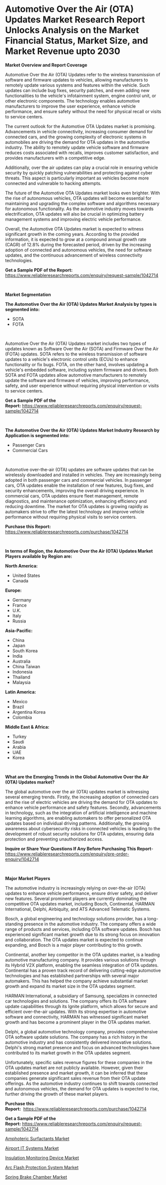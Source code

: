 <p><h1>Automotive Over the Air (OTA) Updates Market Research Report Unlocks Analysis on the Market Financial Status, Market Size, and Market Revenue upto 2030</h1></p><p><strong>Market Overview and Report Coverage</strong></p>
<p><p>Automotive Over the Air (OTA) Updates refer to the wireless transmission of software and firmware updates to vehicles, allowing manufacturers to remotely update various systems and features within the vehicle. Such updates can include bug fixes, security patches, and even adding new functionalities to the vehicle's infotainment system, engine control unit, or other electronic components. The technology enables automotive manufacturers to improve the user experience, enhance vehicle performance, and ensure safety without the need for physical recall or visits to service centers.</p><p>The current outlook for the Automotive OTA Updates market is promising. Advancements in vehicle connectivity, increasing consumer demand for connected cars, and the growing complexity of electronic systems in automobiles are driving the demand for OTA updates in the automotive industry. The ability to remotely update vehicle software and firmware reduces costs associated with recalls, improves customer satisfaction, and provides manufacturers with a competitive edge.</p><p>Additionally, over the air updates can play a crucial role in ensuring vehicle security by quickly patching vulnerabilities and protecting against cyber threats. This aspect is particularly important as vehicles become more connected and vulnerable to hacking attempts.</p><p>The future of the Automotive OTA Updates market looks even brighter. With the rise of autonomous vehicles, OTA updates will become essential for maintaining and upgrading the complex software and algorithms necessary for autonomous functionality. As the automotive industry moves towards electrification, OTA updates will also be crucial in optimizing battery management systems and improving electric vehicle performance.</p><p>Overall, the Automotive OTA Updates market is expected to witness significant growth in the coming years. According to the provided information, it is expected to grow at a compound annual growth rate (CAGR) of 12.8% during the forecasted period, driven by the increasing adoption of connected and autonomous vehicles, the need for software updates, and the continuous advancement of wireless connectivity technologies.</p></p>
<p><strong>Get a Sample PDF of the Report:</strong> <a href="https://www.reliableresearchreports.com/enquiry/request-sample/1042714">https://www.reliableresearchreports.com/enquiry/request-sample/1042714</a></p>
<p>&nbsp;</p>
<p><strong>Market Segmentation</strong></p>
<p><strong>The Automotive Over the Air (OTA) Updates Market Analysis by types is segmented into:</strong></p>
<p><ul><li>SOTA</li><li>FOTA</li></ul></p>
<p>&nbsp;</p>
<p><p>Automotive Over the Air (OTA) Updates market includes two types of updates known as Software Over the Air (SOTA) and Firmware Over the Air (FOTA) updates. SOTA refers to the wireless transmission of software updates to a vehicle's electronic control units (ECUs) to enhance functionality or fix bugs. FOTA, on the other hand, involves updating a vehicle's embedded software, including system firmware and drivers. Both SOTA and FOTA updates allow automotive manufacturers to remotely update the software and firmware of vehicles, improving performance, safety, and user experience without requiring physical intervention or visits to service centers.</p></p>
<p><strong>Get a Sample PDF of the Report:</strong>&nbsp;<a href="https://www.reliableresearchreports.com/enquiry/request-sample/1042714">https://www.reliableresearchreports.com/enquiry/request-sample/1042714</a></p>
<p>&nbsp;</p>
<p><strong>The Automotive Over the Air (OTA) Updates Market Industry Research by Application is segmented into:</strong></p>
<p><ul><li>Passenger Cars</li><li>Commercial Cars</li></ul></p>
<p>&nbsp;</p>
<p><p>Automotive over-the-air (OTA) updates are software updates that can be wirelessly downloaded and installed in vehicles. They are increasingly being adopted in both passenger cars and commercial vehicles. In passenger cars, OTA updates enable the installation of new features, bug fixes, and security enhancements, improving the overall driving experience. In commercial cars, OTA updates ensure fleet management, remote diagnostics, and maintenance optimization, enhancing efficiency and reducing downtime. The market for OTA updates is growing rapidly as automakers strive to offer the latest technology and improve vehicle performance without requiring physical visits to service centers.</p></p>
<p><strong>Purchase this Report:</strong>&nbsp; <a href="https://www.reliableresearchreports.com/purchase/1042714">https://www.reliableresearchreports.com/purchase/1042714</a></p>
<p>&nbsp;</p>
<p><strong>In terms of Region, the Automotive Over the Air (OTA) Updates Market Players available by Region are:</strong></p>
<p>
    <p> <strong> North America: </strong>
        <ul>
            <li>United States</li>
            <li>Canada</li>
        </ul>
        </p> 
    <p> <strong> Europe: </strong>
        <ul>
            <li>Germany</li>
            <li>France</li>
            <li>U.K.</li>
            <li>Italy</li>
            <li>Russia</li>
        </ul>
        </p> 
    <p> <strong> Asia-Pacific: </strong>
        <ul>
            <li>China</li>
            <li>Japan</li>
            <li>South Korea</li>
            <li>India</li>
            <li>Australia</li>
            <li>China Taiwan</li>
            <li>Indonesia</li>
            <li>Thailand</li>
            <li>Malaysia</li>
        </ul>
        </p> 
    <p> <strong> Latin America: </strong>
        <ul>
            <li>Mexico</li>
            <li>Brazil</li>
            <li>Argentina Korea</li>
            <li>Colombia</li>
        </ul>
        </p> 
    <p> <strong> Middle East & Africa: </strong>
        <ul>
            <li>Turkey</li>
            <li>Saudi</li>
            <li>Arabia</li>
            <li>UAE</li>
            <li>Korea</li>
        </ul>
    </p>
    </p>
<p>&nbsp;</p>
<p><strong>What are the Emerging Trends in the Global Automotive Over the Air (OTA) Updates market?</strong></p>
<p><p>The global automotive over the air (OTA) updates market is witnessing several emerging trends. Firstly, the increasing adoption of connected cars and the rise of electric vehicles are driving the demand for OTA updates to enhance vehicle performance and safety features. Secondly, advancements in technology, such as the integration of artificial intelligence and machine learning algorithms, are enabling automakers to offer personalized OTA updates based on individual driving patterns. Additionally, the growing awareness about cybersecurity risks in connected vehicles is leading to the development of robust security solutions for OTA updates, ensuring data protection and preventing unauthorized access.</p></p>
<p><strong>Inquire or Share Your Questions If Any Before Purchasing This Report</strong>- <a href="https://www.reliableresearchreports.com/enquiry/pre-order-enquiry/1042714">https://www.reliableresearchreports.com/enquiry/pre-order-enquiry/1042714</a></p>
<p>&nbsp;</p>
<p><strong>Major Market Players</strong></p>
<p><p>The automotive industry is increasingly relying on over-the-air (OTA) updates to enhance vehicle performance, ensure driver safety, and deliver new features. Several prominent players are currently dominating the competitive OTA updates market, including Bosch, Continental, HARMAN International, Delphi, Airbiquity, and ATS Advanced Telematic Systems.</p><p>Bosch, a global engineering and technology solutions provider, has a long-standing presence in the automotive industry. The company offers a wide range of products and services, including OTA software updates. Bosch has experienced significant market growth due to its strong focus on innovation and collaboration. The OTA updates market is expected to continue expanding, and Bosch is a major player contributing to this growth.</p><p>Continental, another key competitor in the OTA updates market, is a leading automotive manufacturing company. It provides various solutions through its Hybrid V2X platform, enabling the seamless integration of OTA updates. Continental has a proven track record of delivering cutting-edge automotive technologies and has established partnerships with several major automakers. This has helped the company achieve substantial market growth and expand its market size in the OTA updates segment.</p><p>HARMAN International, a subsidiary of Samsung, specializes in connected car technologies and solutions. The company offers its OTA software update capabilities through its Ignite platform, which allows for secure and efficient over-the-air updates. With its strong expertise in automotive software and connectivity, HARMAN has witnessed significant market growth and has become a prominent player in the OTA updates market.</p><p>Delphi, a global automotive technology company, provides comprehensive OTA software update solutions. The company has a rich history in the automotive industry and has consistently delivered innovative solutions. Delphi's strong market presence and focus on advanced technologies have contributed to its market growth in the OTA updates segment.</p><p>Unfortunately, specific sales revenue figures for these companies in the OTA updates market are not publicly available. However, given their established presence and market growth, it can be inferred that these companies generate significant sales revenue from their OTA update offerings. As the automotive industry continues to shift towards connected and autonomous vehicles, the demand for OTA updates is expected to rise, further driving the growth of these market players.</p></p>
<p><strong>Purchase this Report:</strong>&nbsp;&nbsp;<a href="https://www.reliableresearchreports.com/purchase/1042714">https://www.reliableresearchreports.com/purchase/1042714</a></p>
<p></p>
<p><strong>Get a Sample PDF of the Report:</strong>&nbsp;<a href="https://www.reliableresearchreports.com/enquiry/request-sample/1042714">https://www.reliableresearchreports.com/enquiry/request-sample/1042714</a></p>
<p><p><a href="https://github.com/castoriffic/Market-Research-Report-List-1/blob/main/amphoteric-surfactants-market.md">Amphoteric Surfactants Market</a></p><p><a href="https://medium.com/@terrellconn/airport-it-systems-market-size-cagr-trends-2024-2030-be0c0c700c18">Airport IT Systems Market</a></p><p><a href="https://github.com/mabutironaldo/Market-Research-Report-List-1/blob/main/insulation-monitoring-device-market.md">Insulation Monitoring Device Market</a></p><p><a href="https://medium.com/@jazminjones30/arc-flash-protection-system-market-size-cagr-trends-2024-2030-3d0243ac4115">Arc Flash Protection System Market</a></p><p><a href="https://www.linkedin.com/pulse/spring-brake-chamber-market-size-share-global-analysis-ygo9c/">Spring Brake Chamber Market</a></p></p>